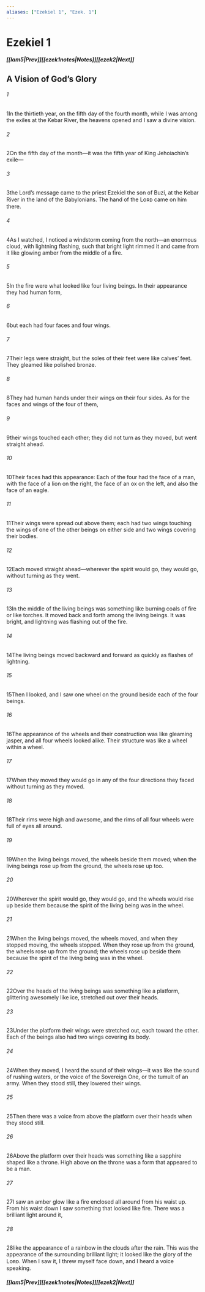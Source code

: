 ```yaml
---
aliases: ["Ezekiel 1", "Ezek. 1"]
---
```

# Ezekiel 1
##### <span class=arrow-left></span>[[lam5|Prev]]<span class=navigation-separator></span>[[ezek1notes|Notes]]<span class=navigation-separator></span>[[ezek2|Next]]<span class=arrow-right></span>
## A Vision of God’s Glory
###### 1
<span class=verse-first>1</span>In the thirtieth year, on the fifth day of the fourth month, while I was among the exiles at the Kebar River, the heavens opened and I saw a divine vision.
###### 2
<span class=verse-body>2</span>On the fifth day of the month—it was the fifth year of King Jehoiachin’s exile—
###### 3
<span class=verse-body>3</span>the Lord’s message came to the priest Ezekiel the son of Buzi, at the Kebar River in the land of the Babylonians. The hand of the Lᴏʀᴅ came on him there.
<div class=paragraph-break></div>

###### 4
<span class=verse-first>4</span>As I watched, I noticed a windstorm coming from the north—an enormous cloud, with lightning flashing, such that bright light rimmed it and came from it like glowing amber from the middle of a fire.
###### 5
<span class=verse-body>5</span>In the fire were what looked like four living beings. In their appearance they had human form,
###### 6
<span class=verse-body>6</span>but each had four faces and four wings.
###### 7
<span class=verse-body>7</span>Their legs were straight, but the soles of their feet were like calves’ feet. They gleamed like polished bronze.
###### 8
<span class=verse-body>8</span>They had human hands under their wings on their four sides. As for the faces and wings of the four of them,
###### 9
<span class=verse-body>9</span>their wings touched each other; they did not turn as they moved, but went straight ahead.
###### 10
<span class=verse-body>10</span>Their faces had this appearance: Each of the four had the face of a man, with the face of a lion on the right, the face of an ox on the left, and also the face of an eagle.
###### 11
<span class=verse-body>11</span>Their wings were spread out above them; each had two wings touching the wings of one of the other beings on either side and two wings covering their bodies.
###### 12
<span class=verse-body>12</span>Each moved straight ahead—wherever the spirit would go, they would go, without turning as they went.
###### 13
<span class=verse-body>13</span>In the middle of the living beings was something like burning coals of fire or like torches. It moved back and forth among the living beings. It was bright, and lightning was flashing out of the fire.
###### 14
<span class=verse-body>14</span>The living beings moved backward and forward as quickly as flashes of lightning.
<div class=paragraph-break></div>

###### 15
<span class=verse-first>15</span>Then I looked, and I saw one wheel on the ground beside each of the four beings.
###### 16
<span class=verse-body>16</span>The appearance of the wheels and their construction was like gleaming jasper, and all four wheels looked alike. Their structure was like a wheel within a wheel.
###### 17
<span class=verse-body>17</span>When they moved they would go in any of the four directions they faced without turning as they moved.
###### 18
<span class=verse-body>18</span>Their rims were high and awesome, and the rims of all four wheels were full of eyes all around.
###### 19
<span class=verse-body>19</span>When the living beings moved, the wheels beside them moved; when the living beings rose up from the ground, the wheels rose up too.
###### 20
<span class=verse-body>20</span>Wherever the spirit would go, they would go, and the wheels would rise up beside them because the spirit of the living being was in the wheel.
###### 21
<span class=verse-body>21</span>When the living beings moved, the wheels moved, and when they stopped moving, the wheels stopped. When they rose up from the ground, the wheels rose up from the ground; the wheels rose up beside them because the spirit of the living being was in the wheel.
<div class=paragraph-break></div>

###### 22
<span class=verse-first>22</span>Over the heads of the living beings was something like a platform, glittering awesomely like ice, stretched out over their heads.
###### 23
<span class=verse-body>23</span>Under the platform their wings were stretched out, each toward the other. Each of the beings also had two wings covering its body.
###### 24
<span class=verse-body>24</span>When they moved, I heard the sound of their wings—it was like the sound of rushing waters, or the voice of the Sovereign One, or the tumult of an army. When they stood still, they lowered their wings.
###### 25
<span class=verse-body>25</span>Then there was a voice from above the platform over their heads when they stood still.
<div class=paragraph-break></div>

###### 26
<span class=verse-first>26</span>Above the platform over their heads was something like a sapphire shaped like a throne. High above on the throne was a form that appeared to be a man.
###### 27
<span class=verse-body>27</span>I saw an amber glow like a fire enclosed all around from his waist up. From his waist down I saw something that looked like fire. There was a brilliant light around it,
###### 28
<span class=verse-body>28</span>like the appearance of a rainbow in the clouds after the rain. This was the appearance of the surrounding brilliant light; it looked like the glory of the Lᴏʀᴅ. When I saw it, I threw myself face down, and I heard a voice speaking.
##### <span class=arrow-left></span>[[lam5|Prev]]<span class=navigation-separator></span>[[ezek1notes|Notes]]<span class=navigation-separator></span>[[ezek2|Next]]<span class=arrow-right></span>